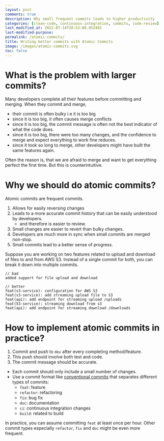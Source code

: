 ```yaml
---
layout: post
comments: true
description: Why small frequent commits leads to higher productivity
categories: [clean-code, continuous-integration, commits, code-review]
last_modified_at: 2022-07-14T20:52:08.052481
last-modified-purpose:
permalink: /atomic-commits/
title: Writing better commits with Atomic Commits
image: /images/atomic-commits.svg
toc: false
---
```


# What is the problem with larger commits?

Many developers complete all their features before committing and merging. When they commit and merge, 
- their commit is often bulky i.e it is too big
- since it is too big, it often causes merge conflicts
- since it is too big, the commit message is often not the best indicator of what the code does.
- since it is too big, there were too many changes, and the confidence to merge and expect everything to work fine reduces.
- since it took so long to merge, other developers might have built the same features again.

Often the reason is, that we are afraid to merge and want to get everything perfect the first time. But this is counterintuitive.

# Why we should do atomic commits?

Atomic commits are frequent commits. 

1. Allows for easily reversing changes
2. Leads to a more accurate commit history that can be easily understood by developers.
    - and therefore is easier to review.
3. Small changes are easier to revert than bulky changes.
4. Developers are much more in sync when small commits are merged non-stop.
5. Small commits lead to a better sense of progress.

Suppose you are working on two features related to upload and download of files to and from AWS S3. Instead of a single commit for both, you can break it down into multiple commits.

```conventional-commits
// bad
added support for file upload and download

// better 
feat(s3-service): configuration for AWS S3
feat(s3-service): add streaming upload file to S3
feat(api): add endpoint for streaming upload /uploads 
feat(53-service): streaming download from s3
feat(api): add endpoint for streaming download /downloads
```

# How to implement atomic commits in practice?

1. Commit and push to `dev` after every completing method/feature.
2. This push should involve both test and code.
3. The commit message should be accurate.
- Each commit should only include a small number of changes.
- Use a commit format like [conventional commits](/conventional-commits) that separates different types of commits: 
    - `feat`: feature
    - `refactor`: refactoring
    - `fix`: bug fix
    - `doc`: documentation
    - `ci`: continuous integration changes
    - `build`: related to build

In practice, you can assume committing `feat` at least once per hour. Other commit types especially `refactor`, `fix` and `doc` might be even more frequent.
